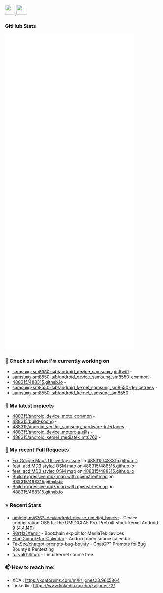 <p align="left">
  <a href="https://www.github.com/488315" target="_blank" rel="noreferrer">
    <picture>
      <source media="(prefers-color-scheme: dark)" srcset="https://raw.githubusercontent.com/danielcranney/readme-generator/main/public/icons/socials/github-dark.svg" />
      <source media="(prefers-color-scheme: light)" srcset="https://raw.githubusercontent.com/danielcranney/readme-generator/main/public/icons/socials/github.svg" />
      <img src="https://raw.githubusercontent.com/danielcranney/readme-generator/main/public/icons/socials/github.svg" width="32" height="32" />
    </picture>
  </a>
  <a href="https://www.linkedin.com/in/kaijones23/" target="_blank" rel="noreferrer">
    <picture>
      <source media="(prefers-color-scheme: dark)" srcset="https://raw.githubusercontent.com/danielcranney/readme-generator/main/public/icons/socials/linkedin-dark.svg" />
      <source media="(prefers-color-scheme: light)" srcset="https://raw.githubusercontent.com/danielcranney/readme-generator/main/public/icons/socials/linkedin.svg" />
      <img src="https://raw.githubusercontent.com/danielcranney/readme-generator/main/public/icons/socials/linkedin.svg" width="32" height="32" />
    </picture>
  </a>
</p>

### GitHub Stats

<p align="left"><img src="https://raw.githubusercontent.com/488315/488315/refs/heads/master/github-metrics.svg" /></p>

### 👷 Check out what I'm currently working on

- [samsung-sm8550-tab/android_device_samsung_gts9wifi](https://github.com/samsung-sm8550-tab/android_device_samsung_gts9wifi) - 
- [samsung-sm8550-tab/android_device_samsung_sm8550-common](https://github.com/samsung-sm8550-tab/android_device_samsung_sm8550-common) - 
- [488315/488315.github.io](https://github.com/488315/488315.github.io) - 
- [samsung-sm8550-tab/android_kernel_samsung_sm8550-devicetrees](https://github.com/samsung-sm8550-tab/android_kernel_samsung_sm8550-devicetrees) - 
- [samsung-sm8550-tab/android_kernel_samsung_sm8550](https://github.com/samsung-sm8550-tab/android_kernel_samsung_sm8550) - 

### 🌱 My latest projects

- [488315/android_device_moto_common](https://github.com/488315/android_device_moto_common) - 
- [488315/build-soong](https://github.com/488315/build-soong) - 
- [488315/android_vendor_samsung_hardware-interfaces](https://github.com/488315/android_vendor_samsung_hardware-interfaces) - 
- [488315/android_device_motorola_ellis](https://github.com/488315/android_device_motorola_ellis) - 
- [488315/android_kernel_mediatek_mt6762](https://github.com/488315/android_kernel_mediatek_mt6762) - 

### 🔨 My recent Pull Requests

- [Fix Google Maps UI overlay issue](https://github.com/488315/488315.github.io/pull/5) on [488315/488315.github.io](https://github.com/488315/488315.github.io)
- [feat: add MD3 styled OSM map](https://github.com/488315/488315.github.io/pull/4) on [488315/488315.github.io](https://github.com/488315/488315.github.io)
- [feat: add MD3 styled OSM map](https://github.com/488315/488315.github.io/pull/3) on [488315/488315.github.io](https://github.com/488315/488315.github.io)
- [Build expressive md3 map with openstreetmap](https://github.com/488315/488315.github.io/pull/2) on [488315/488315.github.io](https://github.com/488315/488315.github.io)
- [Build expressive md3 map with openstreetmap](https://github.com/488315/488315.github.io/pull/1) on [488315/488315.github.io](https://github.com/488315/488315.github.io)

### ⭐ Recent Stars

- [umidigi-mt6763-dev/android_device_umidigi_breeze](https://github.com/umidigi-mt6763-dev/android_device_umidigi_breeze) - Device configuration OSS for the UMIDIGI A5 Pro. Prebuilt stock kernel Android 9 (4.4.146)
- [R0rt1z2/fenrir](https://github.com/R0rt1z2/fenrir) - Bootchain exploit for MediaTek devices
- [Etar-Group/Etar-Calendar](https://github.com/Etar-Group/Etar-Calendar) - Android open source calendar
- [TakSec/chatgpt-prompts-bug-bounty](https://github.com/TakSec/chatgpt-prompts-bug-bounty) - ChatGPT Prompts for Bug Bounty &amp; Pentesting
- [torvalds/linux](https://github.com/torvalds/linux) - Linux kernel source tree

### 📫 How to reach me:
  - XDA       : <https://xdaforums.com/m/kaijones23.9605864>
  - LinkedIn  : <https://www.linkedin.com/in/kaijones23/>
